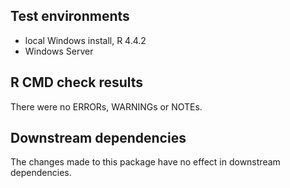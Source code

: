 ## Test environments
* local Windows install, R 4.4.2
* Windows Server 

## R CMD check results
There were no ERRORs, WARNINGs or NOTEs.

## Downstream dependencies
The changes made to this package have no effect in downstream dependencies.
